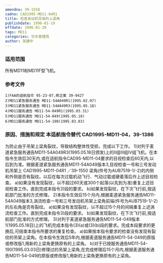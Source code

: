 ```yaml
---
amendno: 39-1550
cadno: CAD1995-MD11-04R1
title: 检查发动机吊架的上梁角
publishdate: 1996-01-19
effdate: 1996-01-20
tags: MD11
categories: 华东管理局
author: 张建中
---
```


### 适用范围 
所有MD11和MD11F型飞机。

### 参考文件
    1)FAA的适航指令 95-23-07,修正案 39-9427 
    2)MD11紧急服务通告 MD11-54A049R1(1995.02.07) 
    3)MD11紧急服务通告 MD11-54A049R3(1995.05.18) 
    4)MD11服务通告 MD11-54-049R1(1995.03.31) 
    5)MD11服务通告 MD11-54-049(1995.05.18) 
    6)MD11服务通告 MD11-54-190(1995.03.03)    


### 原因、措施和规定 本适航指令替代 CAD1995-MD11-04，39-1386 
为防止由于吊架上梁角裂纹，导致结构整体性受损，完成以下工作。 
    1)对列于麦道紧急服务通告MD11-54A049R3(1995.05.18日颁发)上的Ⅱ组Ⅲ组Ⅳ组飞机，在本指令生效后30天内,或在适航指令CAD95-MD11-04要求的目视检查后60天内,以后到为准。根据麦道紧急服务通告MD11-54A049版本3,目视检查一号和三号发动机吊架上
      CAD1995-MD11-04R1   ／39-1550 
梁角(件号为AUB7519-1/-2)的内侧和外侧是否有裂纹。以后在每次过载机动飞行、气动过载或硬着落后作上述目视检查。 
    a)如果没有发现裂纹，以不超过60天或300个起落(以先到为准)重复上述目视检查工作。直到完成本指令3)段的要求。 
    b)如果发现裂纹，在下次飞行前,按适航部门批准的方式修理。
    2)本指令生效后15个月内,根据麦道紧急服务通告MD11-54A049版本3,涡流检查一号和三号发动机吊架上梁角前端(件号为AUB7519-1/-2)的左右角是否有裂纹。 
    a)如果没有发现裂纹，以不超过15个月的间隔重复上述涡流检查工作。直到完成本指令3)段的要求。 
    b)如果发现裂纹，在下次飞行前,按适航部门批准的方式修理。
    3)对列于麦道紧急服务通告MD11-54-049版本1(1995.05.18日)上的飞机完成本指令(3)(a)或(3)(b)段的要求。完成本段要求的更换后,可结束本指令所要求的重复检查。 
    a)如果按本指令要求的检查没有发现有裂纹的吊架上梁角。在本指令生效后5年内,根据麦道服务通告MD11-54-049的原版或修改版1,用新的上梁角更换原有的上梁角。 
    b)对于已按服务通告MD11-54-190(1995.03.03日)修理过的吊架上梁角,在完成修理后15个月内,根据麦道服务通告MD11-54-049的原版或修改版1,用新的上梁角更换原有的上梁角。 

